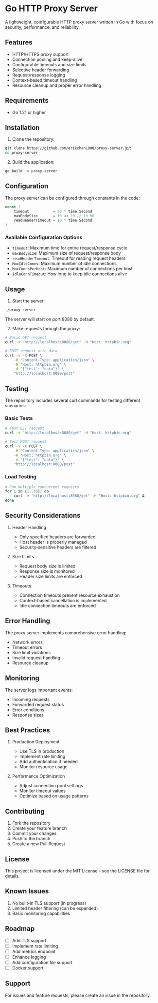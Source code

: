 # Go HTTP Proxy Server

A lightweight, configurable HTTP proxy server written in Go with focus on security, performance, and reliability.

## Features

- HTTP/HTTPS proxy support
- Connection pooling and keep-alive
- Configurable timeouts and size limits
- Selective header forwarding
- Request/response logging
- Context-based timeout handling
- Resource cleanup and proper error handling

## Requirements

- Go 1.21 or higher

## Installation

1. Clone the repository:

```bash
git clone https://github.com/erikchan1000/proxy-server.git
cd proxy-server
```

2. Build the application:

```bash
go build -o proxy-server
```

## Configuration

The proxy server can be configured through constants in the code:

```go
const (
    timeout           = 30 * time.Second
    maxBodySize       = 10 << 20 // 10 MB
    readHeaderTimeout = 10 * time.Second
)
```

### Available Configuration Options

- `timeout`: Maximum time for entire request/response cycle
- `maxBodySize`: Maximum size of request/response body
- `readHeaderTimeout`: Timeout for reading request headers
- `MaxIdleConns`: Maximum number of idle connections
- `MaxConnsPerHost`: Maximum number of connections per host
- `IdleConnTimeout`: How long to keep idle connections alive

## Usage

1. Start the server:

```bash
./proxy-server
```

The server will start on port 8080 by default.

2. Make requests through the proxy:

```bash
# Basic GET request
curl -v "http://localhost:8080/get" -H "Host: httpbin.org"

# POST request with data
curl -v -X POST \
    -H "Content-Type: application/json" \
    -H "Host: httpbin.org" \
    -d '{"test": "data"}' \
    "http://localhost:8080/post"
```

## Testing

The repository includes several curl commands for testing different scenarios:

### Basic Tests

```bash
# Test GET request
curl -v "http://localhost:8080/get" -H "Host: httpbin.org"

# Test POST request
curl -v -X POST \
    -H "Content-Type: application/json" \
    -H "Host: httpbin.org" \
    -d '{"test": "data"}' \
    "http://localhost:8080/post"
```

### Load Testing

```bash
# Run multiple concurrent requests
for i in {1..10}; do
    curl -v "http://localhost:8080/get" -H "Host: httpbin.org" &
done
```

## Security Considerations

1. Header Handling

   - Only specified headers are forwarded
   - Host header is properly managed
   - Security-sensitive headers are filtered

2. Size Limits

   - Request body size is limited
   - Response size is monitored
   - Header size limits are enforced

3. Timeouts
   - Connection timeouts prevent resource exhaustion
   - Context-based cancellation is implemented
   - Idle connection timeouts are enforced

## Error Handling

The proxy server implements comprehensive error handling:

- Network errors
- Timeout errors
- Size limit violations
- Invalid request handling
- Resource cleanup

## Monitoring

The server logs important events:

- Incoming requests
- Forwarded request status
- Error conditions
- Response sizes

## Best Practices

1. Production Deployment

   - Use TLS in production
   - Implement rate limiting
   - Add authentication if needed
   - Monitor resource usage

2. Performance Optimization
   - Adjust connection pool settings
   - Monitor timeout values
   - Optimize based on usage patterns

## Contributing

1. Fork the repository
2. Create your feature branch
3. Commit your changes
4. Push to the branch
5. Create a new Pull Request

## License

This project is licensed under the MIT License - see the LICENSE file for details.

## Known Issues

1. No built-in TLS support (in progress)
2. Limited header filtering (can be expanded)
3. Basic monitoring capabilities

## Roadmap

- [ ] Add TLS support
- [ ] Implement rate limiting
- [ ] Add metrics endpoint
- [ ] Enhance logging
- [ ] Add configuration file support
- [ ] Docker support

## Support

For issues and feature requests, please create an issue in the repository.
